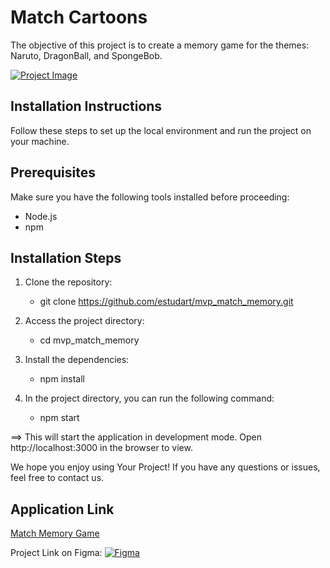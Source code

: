 # Match Cartoons

The objective of this project is to create a memory game for the themes: Naruto, DragonBall, and SpongeBob.

[![Project Image](https://github.com/estudart/mvp_match_memory/blob/main/match_memory.png)](https://github.com/estudart/mvp_match_memory/blob/main/match_memory.png)

## Installation Instructions

Follow these steps to set up the local environment and run the project on your machine.

## Prerequisites
Make sure you have the following tools installed before proceeding:

  * Node.js
  * npm

## Installation Steps

1. Clone the repository:
   * git clone https://github.com/estudart/mvp_match_memory.git

2. Access the project directory:
   * cd mvp_match_memory

3. Install the dependencies:
   * npm install

4. In the project directory, you can run the following command:
   * npm start

==> This will start the application in development mode. Open http://localhost:3000 in the browser to view.

We hope you enjoy using Your Project! If you have any questions or issues, feel free to contact us.

## Application Link
[Match Memory Game](https://estudart.github.io/mvp_match_memory/)

Project Link on Figma:
[![Figma](https://www.figma.com/file/B4GHvTGihi1cBHNqCKJbfv/Untitled?type=design&node-id=0%3A1&mode=design&t=gENqtOLYaOH5X7Jz-1)](https://www.figma.com/file/B4GHvTGihi1cBHNqCKJbfv/Untitled?type=design&node-id=0%3A1&mode=design&t=gENqtOLYaOH5X7Jz-1)


